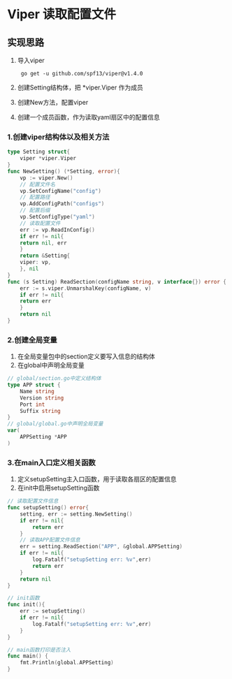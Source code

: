 # Viper 读取配置文件

## 实现思路

1. 导入viper

   ` go get -u github.com/spf13/viper@v1.4.0`

2. 创建Setting结构体，把 *viper.Viper 作为成员

3. 创建New方法，配置viper

4. 创建一个成员函数，作为读取yaml扇区中的配置信息

### 1.创建viper结构体以及相关方法
```go
type Setting struct{
	viper *viper.Viper
}
func NewSetting() (*Setting, error){
    vp := viper.New()
    // 配置文件名
    vp.SetConfigName("config")
    // 配置路径
    vp.AddConfigPath("configs")
    // 配置后缀
    vp.SetConfigType("yaml")
    // 读取配置文件
    err := vp.ReadInConfig()
    if err != nil{
    return nil, err
    }
    return &Setting{
    viper: vp,
    }, nil
}
func (s Setting) ReadSection(configName string, v interface{}) error {
    err := s.viper.UnmarshalKey(configName, v)
    if err != nil{
    return err
    }
    return nil
}
```

### 2.创建全局变量
1. 在全局变量包中的section定义要写入信息的结构体
2. 在global中声明全局变量
```go
// global/section.go中定义结构体
type APP struct {
    Name string
    Version string
    Port int
    Suffix string
}
// global/global.go中声明全局变量
var(
    APPSetting *APP
)
```

### 3.在main入口定义相关函数
1. 定义setupSetting主入口函数，用于读取各扇区的配置信息
2. 在init中启用setupSetting函数
```go
// 读取配置文件信息
func setupSetting() error{
	setting, err := setting.NewSetting()
	if err != nil{
		return err
	}
	// 读取APP配置文件信息
	err = setting.ReadSection("APP", &global.APPSetting)
	if err != nil{
		log.Fatalf("setupSetting err: %v",err)
		return err
	}
	return nil
}

// init函数
func init(){
    err := setupSetting()
    if err != nil{
    	log.Fatalf("setupSetting err: %v",err)
    }
}

// main函数打印是否注入
func main() {
    fmt.Println(global.APPSetting)
}
```